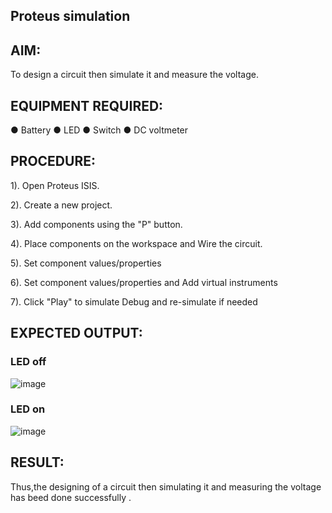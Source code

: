 ## Proteus simulation

## AIM:
To design a circuit then simulate it and measure the voltage.
## EQUIPMENT REQUIRED:
●	Battery
●	LED
●	Switch
● DC voltmeter

## PROCEDURE:
1). Open Proteus ISIS.

2). Create a new project.

3). Add components using the "P" button.

4). Place components on the workspace and Wire the circuit.

5). Set component values/properties

6). Set component values/properties and Add virtual instruments

7). Click "Play" to simulate Debug and re-simulate if needed

## EXPECTED OUTPUT:
### LED off
![image](https://github.com/user-attachments/assets/1a7458c7-f445-403f-962c-e3beacd7eeb1)


### LED on
![image](https://github.com/user-attachments/assets/e3e4eafa-9eb2-4cdb-b465-3ad68b95712a)


## RESULT:
Thus,the designing of a circuit then simulating it and measuring the voltage has beed done successfully .
